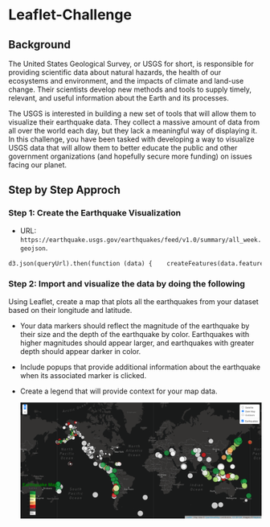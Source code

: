 # Leaflet-Challenge

## Background
The United States Geological Survey, or USGS for short, is responsible for providing scientific data about natural hazards, the health of our ecosystems and environment, and the impacts of climate and land-use change. Their scientists develop new methods and tools to supply timely, relevant, and useful information about the Earth and its processes.

The USGS is interested in building a new set of tools that will allow them to visualize their earthquake data. They collect a massive amount of data from all over the world each day, but they lack a meaningful way of displaying it. In this challenge, you have been tasked with developing a way to visualize USGS data that will allow them to better educate the public and other government organizations (and hopefully secure more funding) on issues facing our planet.

## Step by Step Approch

### Step 1: Create the Earthquake Visualization

* URL: `https://earthquake.usgs.gov/earthquakes/feed/v1.0/summary/all_week.geojson`.<br/>

```python
d3.json(queryUrl).then(function (data) {    createFeatures(data.features);});

```
### Step 2: Import and visualize the data by doing the following

Using Leaflet, create a map that plots all the earthquakes from your dataset based on their longitude and latitude.

* Your data markers should reflect the magnitude of the earthquake by their size and the depth of the earthquake by color. Earthquakes with higher magnitudes should appear larger, and earthquakes with greater depth should appear darker in color.

* Include popups that provide additional information about the earthquake when its associated marker is clicked.

* Create a legend that will provide context for your map data.


   ![Full Map](map.PNG)
